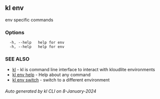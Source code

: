 ## kl env

env specific commands



### Options

```
  -h, --help   help for env
  -h, --help   help for env
```

### SEE ALSO

* [kl](kl.md)  - kl is command line interface to interact with kloudlite environments
* [kl env help](kl_env_help.md)  - Help about any command
* [kl env switch](kl_env_switch.md)  - switch to a different environment

###### Auto generated by kl CLI on 8-January-2024
